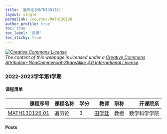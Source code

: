 ```yaml
---
title: '遍历论[MATH130126]'
layout: single
permalink: /courses/MATH130126
author_profile: true
toc: true
toc_label: '目录'
toc_sticky: true
---
```



<div class='notice--warning'>
	<p><i><a rel='license' href='http://creativecommons.org/licenses/by-nc-sa/4.0/'><img alt='Creative Commons License' style='border-width:0' src='https://i.creativecommons.org/l/by-nc-sa/4.0/88x31.png' /></a><br /> The content of this webpage is licensed under a <a rel='license' href='http://creativecommons.org/licenses/by-nc-sa/4.0/'>Creative Commons Attribution-NonCommercial-ShareAlike 4.0 International License</a>.</i></p>
</div>

### 2022-2023学年第1学期


#### 课程清单

<div style='text-align: center;' id='MATH130126_2223F'> <table id='MATH130126_2223F_table'>
  <thead>
    <tr style="text-align: right;">
      <th>课程序号</th>
      <th>课程名称</th>
      <th>学分</th>
      <th>教师</th>
      <th>职称</th>
      <th>开课院系</th>
    </tr>
  </thead>
  <tbody>
    <tr>
      <td><a href='https://fdu-math.github.io/courses/class-id/MATH130126-01'>MATH130126.01</a></td>
      <td>遍历论</td>
      <td>3</td>
      <td><a href='https://fdu-math.github.io/teachers/田学廷'>田学廷</a></td>
      <td>教授</td>
      <td>数学科学学院</td>
    </tr>
  </tbody>
</table></div>

#### Posts

